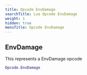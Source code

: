 ```yaml
---
title: Opcode EnvDamage
searchTitle: Lua Opcode EnvDamage
weight: 1
hidden: true
menuTitle: Opcode EnvDamage
---
```

## EnvDamage

This represents a EnvDamage opcode
```lua
Opcode.EnvDamage
```